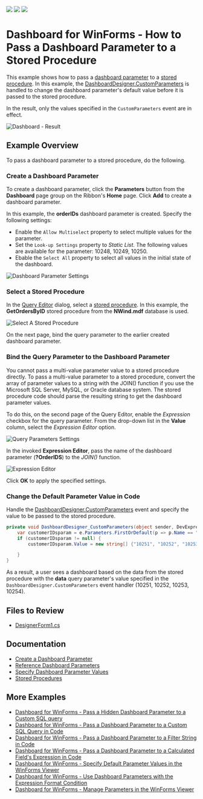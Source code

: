 <!-- default badges list -->
![](https://img.shields.io/endpoint?url=https://codecentral.devexpress.com/api/v1/VersionRange/596118332/22.2.4%2B)
[![](https://img.shields.io/badge/Open_in_DevExpress_Support_Center-FF7200?style=flat-square&logo=DevExpress&logoColor=white)](https://supportcenter.devexpress.com/ticket/details/T1144408)
[![](https://img.shields.io/badge/📖_How_to_use_DevExpress_Examples-e9f6fc?style=flat-square)](https://docs.devexpress.com/GeneralInformation/403183)
<!-- default badges end -->
# Dashboard for WinForms - How to Pass a Dashboard Parameter to a Stored Procedure

This example shows how to pass a [dashboard parameter](https://docs.devexpress.com/Dashboard/16169) to a [stored procedure](https://docs.devexpress.com/Dashboard/113946). In this example, the [DashboardDesigner.CustomParameters](https://docs.devexpress.com/Dashboard/DevExpress.DashboardWin.DashboardDesigner.CustomParameters) is handled to change the dashboard parameter's default value before it is passed to the stored procedure. 

In the result, only the values specified in the `CustomParameters` event are in effect.

![Dashboard - Result](./images/dashboard.png)

## Example Overview

To pass a dashboard parameter to a stored procedure, do the following.

### Create a Dashboard Parameter

To create a dashboard parameter, click the **Parameters** button from the **Dashboard** page group on the Ribbon's **Home** page. Click **Add** to create a dashboard parameter.

In this example, the **orderIDs** dashboard parameter is created. Specify the following settings:

- Enable the `Allow Multiselect` property to select multiple values for the parameter.
- Set the `Look-up Settings` property to *Static List*. The following values are available for the parameter: 10248, 10249, 10250.
- Ebable the `Select All` property to select all values in the initial state of the dashboard.

![Dashboard Parameter Settings](./images/dashboard-parameters.png)

### Select a Stored Procedure

In the [Query Editor](https://docs.devexpress.com/Dashboard/115206/) dialog, select a [stored procedure](https://docs.devexpress.com/Dashboard/113946). In this example, the **GetOrdersByID** stored procedure from the **NWind.mdf** database is used.

![Select A Stored Procedure](./images/select-stored-procedure.png)

On the next page, bind the query parameter to the earlier created dashboard parameter. 

### Bind the Query Parameter to the Dashboard Parameter

You cannot pass a multi-value parameter value to a stored procedure directly. To pass a multi-value parameter to a stored procedure, convert the array of parameter values to a string with the JOIN() function if you use the Microsoft SQL Server, MySQL, or Oracle database system. The stored procedure code should parse the resulting string to get the dashboard parameter values.

To do this, on the second page of the Query Editor, enable the *Expression* checkbox for the query parameter. From the drop-down list in the **Value** column, select the *Expression Editor* option.

![Query Parameters Settings](./images/configure-query-params.png)

In the invoked **Expression Editor**, pass the name of the dashboard parameter (**?OrderIDS**) to the *JOIN()* function.

![Expression Editor](./images/expression-editor.png)

Click **OK** to apply the specified settings.

### Change the Default Parameter Value in Code

Handle the [DashboardDesigner.CustomParameters](https://docs.devexpress.com/Dashboard/DevExpress.DashboardWin.DashboardDesigner.CustomParameters) event and specify the value to be passed to the stored procedure.

```csharp
private void DashboardDesigner_CustomParameters(object sender, DevExpress.DashboardCommon.CustomParametersEventArgs e) {
	var customerIDsparam = e.Parameters.FirstOrDefault(p => p.Name == "orderIDs"); ;
	if (customerIDsparam != null) {
		customerIDsparam.Value = new string[] {"10251", "10252", "10253", "10254"} ;

	}
}
```

As a result, a user sees a dashboard based on the data from the stored procedure with the **data** query parameter's value specified in the `DashboardDesigner.CustomParameters` event handler (10251, 10252, 10253, 10254).

## Files to Review

* [DesignerForm1.cs](CS\DashboardParameters\DesignerForm1.cs)

## Documentation

- [Create a Dashboard Parameter](https://docs.devexpress.com/Dashboard/16169)
- [Reference Dashboard Parameters](https://docs.devexpress.com/Dashboard/16170)
- [Specify Dashboard Parameter Values](https://docs.devexpress.com/Dashboard/16171)
- [Stored Procedures](https://docs.devexpress.com/Dashboard/113946)

## More Examples

* [Dashboard for WinForms - Pass a Hidden Dashboard Parameter to a Custom SQL query](https://github.com/DevExpress-Examples/how-to-pass-a-hidden-dashboard-parameter-to-a-custom-sql-query-in-the-winforms-viewer-t338459)
* [Dashboard for WinForms - Pass a Dashboard Parameter to a Custom SQL Query in Code](https://github.com/DevExpress-Examples/how-to-pass-a-dashboard-parameter-to-a-custom-sql-query-in-code-e5120)
* [Dashboard for WinForms - Pass a Dashboard Parameter to a Filter String in Code](https://github.com/DevExpress-Examples/how-to-pass-a-dashboard-parameter-to-a-filter-string-in-code-e5117)
* [Dashboard for WinForms - Pass a Dashboard Parameter to a Calculated Field's Expression in Code](https://github.com/DevExpress-Examples/how-to-pass-a-dashboard-parameter-to-a-calculated-fields-expression-in-code-e5135)
* [Dashboard for WinForms - Specify Default Parameter Values in the WinForms Viewer](https://github.com/DevExpress-Examples/how-to-specify-default-parameter-values-in-the-winforms-viewer-t475858)
* [Dashboard for WinForms - Use Dashboard Parameters with the Expression Format Condition](https://github.com/DevExpress-Examples/how-to-usedashboard-parameters-with-the-expressionformat-condition-t260065)
* [Dashboard for WinForms - Manage Parameters in the WinForms Viewer](https://github.com/DevExpress-Examples/winforms-dashboard-how-to-manage-dashboard-parameters-in-code-t635871)
